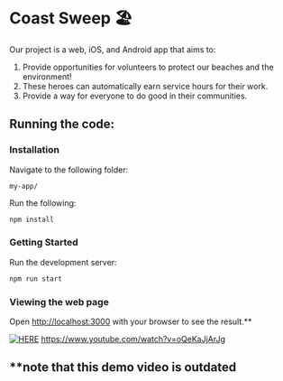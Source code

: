 # Coast Sweep 🏖️

Our project is a web, iOS, and Android app that aims to:  
1. Provide opportunities for volunteers to protect our beaches and the environment!
2. These heroes can automatically earn service hours for their work.
3. Provide a way for everyone to do good in their communities. 

## Running the code:

### Installation
Navigate to the following folder:
```
my-app/
```

Run the following:

```bash
npm install
```

### Getting Started

Run the development server:

```bash
npm run start
```

### Viewing the web page

Open [http://localhost:3000](http://localhost:3000) with your browser to see the result.**


[![HERE](https://img.youtube.com/vi/oQeKaJjArJg/0.jpg)](https://www.youtube.com/watch?v=oQeKaJjArJg)
https://www.youtube.com/watch?v=oQeKaJjArJg
## **note that this demo video is outdated

